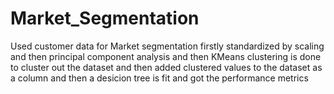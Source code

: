 # Market_Segmentation

Used customer data for Market segmentation 
firstly standardized by scaling and then principal component analysis 
and then KMeans clustering is done to cluster out the dataset 
and then added clustered values to the dataset as a column 
and then a desicion tree is fit and got the performance metrics

